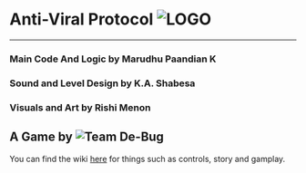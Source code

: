 # Anti-Viral Protocol ![LOGO](https://i.imgur.com/TupVtfV.png)
***
### Main Code And Logic by Marudhu Paandian K
### Sound and Level Design by K.A. Shabesa
### Visuals and Art by Rishi Menon

## A Game by ![Team De-Bug](https://i.imgur.com/C3eA4g8.png)

You can find the wiki [here](https://github.com/RishiMenon2004/Anti-Viral-Protocol/wiki) for things such as controls, story and gamplay.
